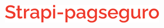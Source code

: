  

<p align="center">
  <img src="https://raw.githubusercontent.com/ziminny/strapi-pagseguro/main/readme-images/logo.png"/>
</p>

